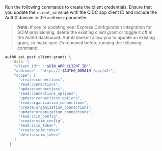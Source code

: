 Run the following commands to create the client credentials. Ensure that you update the `client_id` value with the OIDC app client ID and include the Auth0 domain in the `audience` parameter.

> **Note:** If you’re updating your Express Configuration integration for SCIM provisioning, delete the existing client grant or toggle it off in the Auth0 dashboard. Auth0 doesn’t allow you to update an existing grant, so make sure it’s removed before running the following command.

```bash
auth0 api post client-grants \
  --data '{
    "client_id": "'$OIN_APP_CLIENT_ID'",
    "audience": "https://'$AUTH0_DOMAIN'/api/v2/",
    "scope": [
      "create:connections",
      "read:connections",
      "update:connections",
      "read:connections_options",
      "update:connections_options",
      "read:organization_connections",
      "create:organization_connections",
      "update:organization_connections",
      "read:scim_config",
      "create:scim_config",
      "read:scim_token",
      "create:scim_token",
      "delete:scim_token"
    ]
  }'
```